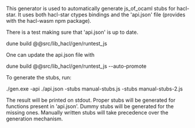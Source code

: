 This generator is used to automatically generate js_of_ocaml stubs for
hacl-star.  It uses both hacl-star ctypes bindings and the 'api.json'
file (provides with the hacl-wasm npm package).

There is a test making sure that 'api.json' is up to date.

  dune build @@src/lib_hacl/gen/runtest_js

One can update the api.json file with

  dune build @@src/lib_hacl/gen/runtest_js --auto-promote

To generate the stubs, run:

  ./gen.exe -api ./api.json -stubs manual-stubs.js -stubs manual-stubs-2.js

The result will be printed on stdout.
Proper stubs will be generated for functions present in 'api.json'.
Dummy stubs will be generated for the missing ones.
Manually written stubs will take precedence over the generation mechanism.